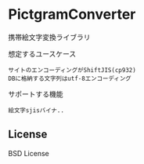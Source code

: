 PictgramConverter
=================

携帯絵文字変換ライブラリ
  
  想定するユースケース
  
    サイトのエンコーディングがShiftJIS(cp932)
    DBに格納する文字列はutf-8エンコーディング
  
  
  サポートする機能
  
    絵文字sjisバイナ..

## License
BSD License